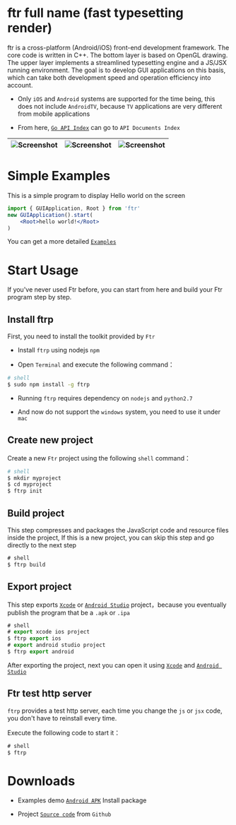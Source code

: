 ftr full name (fast typesetting render)
===============

ftr is a cross-platform (Android/iOS) front-end development framework. The core code is written in C++. The bottom layer is based on OpenGL drawing. The upper layer implements a streamlined typesetting engine and a JS/JSX running environment. The goal is to develop GUI applications on this basis, which can take both development speed and operation efficiency into account.

* Only `iOS` and `Android` systems are supported for the time being, this does not include `AndroidTV`, because `TV` applications are very different from mobile applications

* From here, [`Go API Index`](http://fasttr.org/doc/) can go to `API Documents Index`

| ![Screenshot](http://fasttr.org/img/0x0ss.jpg) | ![Screenshot](http://fasttr.org/img/0x0ss_3.jpg) | ![Screenshot](http://fasttr.org/img/0x0ss_4.jpg) |
|--|--|--|


# Simple Examples

This is a simple program to display Hello world on the screen

```jsx
import { GUIApplication, Root } from 'ftr'
new GUIApplication().start(
	<Root>hello world!</Root>
)
```

You can get a more detailed [`Examples`]

# Start Usage

If you've never used Ftr before, you can start from here and build your Ftr program step by step.

## Install ftrp

First, you need to install the toolkit provided by `Ftr`

* Install `ftrp` using nodejs `npm` 

* Open `Terminal` and execute the following command：

```sh
# shell
$ sudo npm install -g ftrp

```
	
* Running `ftrp` requires dependency on `nodejs` and `python2.7`

* And now do not support the `windows` system, you need to use it under `mac`

## Create new project

Create a new `Ftr` project using the following `shell` command：

```sh
# shell
$ mkdir myproject
$ cd myproject
$ ftrp init
```

## Build project

This step compresses and packages the JavaScript code and resource files inside the project,
If this is a new project, you can skip this step and go directly to the next step

```js
# shell
$ ftrp build
```

## Export project

This step exports [`Xcode`] or [`Android Studio`] project，because you eventually publish the program that be a `.apk` or `.ipa`

```js
# shell
# export xcode ios project
$ ftrp export ios
# export android studio project
$ ftrp export android
```

After exporting the project, next you can open it using [`Xcode`] and [`Android Studio`]

## Ftr test http server

`ftrp` provides a test http server, each time you change the `js` or `jsx` code, you don't have to reinstall every time.

Execute the following code to start it：

```js
# shell
$ ftrp
```

# Downloads

* Examples demo [`Android APK`] Install package

* Project [`Source code`] from `Github`


[`Examples`]: https://github.com/louis-tru/ftr/tree/master/examples
[`Xcode`]: https://developer.apple.com/library/content/documentation/IDEs/Conceptual/AppDistributionGuide/ConfiguringYourApp/ConfiguringYourApp.html
[`Android Studio`]: https://developer.android.com/studio/projects/create-project.html
[`Android APK`]: https://github.com/louis-tru/ftr/releases/download/v0.1.0/examples-release.apk
[`NPM`]: https://www.npmjs.com/package/ftrp
[`Source code`]: https://github.com/louis-tru/ftr

<script>
	<!--
	var language = (navigator.browserLanguage || navigator.language).toLowerCase();
	var isLanguageCn = language.indexOf('cn') >= 0;
	var isPageCn = location.href.indexOf('README-cn') >=0;
	var isHtml = typeof src == 'string'; // html page will have a src variable

	if ( isLanguageCn ) { // cn
		if ( !isPageCn ) { // goto to cn
			location.href = isHtml ? 'README-cn.html' : 'README-cn.md';
		}
	} else { // en
		if ( isPageCn ) { // goto to en
			location.href = isHtml ? 'README.html' : 'README.md';
		}
	}
	-->
</script>
